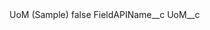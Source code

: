 <?xml version="1.0" encoding="UTF-8"?>
<CustomMetadata xmlns="http://soap.sforce.com/2006/04/metadata" xmlns:xsi="http://www.w3.org/2001/XMLSchema-instance" xmlns:xsd="http://www.w3.org/2001/XMLSchema">
    <label>UoM (Sample)</label>
    <protected>false</protected>
    <values>
        <field>FieldAPIName__c</field>
        <value xsi:type="xsd:string">UoM__c</value>
    </values>
</CustomMetadata>
